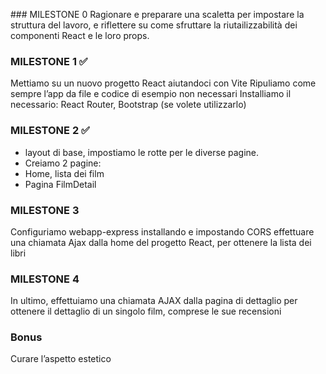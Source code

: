### MILESTONE 0
Ragionare e preparare una scaletta per impostare la struttura del lavoro, e riflettere su come sfruttare la riutailizzabilità dei componenti React e le loro props.

### MILESTONE 1 ✅
Mettiamo su un nuovo progetto React aiutandoci con Vite
Ripuliamo come sempre l’app da file e codice di esempio non necessari
Installiamo il necessario: React Router, Bootstrap (se volete utilizzarlo)

### MILESTONE 2 ✅
- layout di base, impostiamo le rotte per le diverse pagine. 
- Creiamo 2 pagine: 
- Home, lista dei film
- Pagina FilmDetail

### MILESTONE 3
Configuriamo webapp-express installando e impostando CORS
effettuare una chiamata Ajax dalla home del progetto React, per ottenere la lista dei libri

### MILESTONE 4
In ultimo, effettuiamo una chiamata AJAX dalla pagina di dettaglio per ottenere il dettaglio di un singolo film, comprese le sue recensioni

### Bonus
Curare l’aspetto estetico